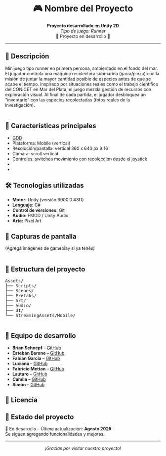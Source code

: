 <h1 align="center">🎮 Nombre del Proyecto</h1>

<p align="center">
  <strong>Proyecto desarrollado en Unity 2D</strong><br>
  <em>Tipo de juego: Runner</em><br>
  🚧 Proyecto en desarrollo 🚧
</p>

<hr>

<h2>📌 Descripción</h2>

<p>
Minijuego tipo runner en primera persona, ambientado en el fondo del mar.
El jugador controla una máquina recolectora submarina (garra/pinza) con la misión de juntar la mayor cantidad posible de especies antes de que se acabe el tiempo.
Inspirado por situaciones reales como el trabajo científico del CONICET en Mar del Plata, el juego mezcla gestión de recursos con exploración visual.
 Al final de cada partida, el jugador desbloquea un "inventario" con las especies recolectadas (fotos reales de la investigación).<br><br>
<!-- <b>Ejemplo:</b> Yoppen Waarr es una aventura 3D en la que un joven explora un mundo lleno de plataformas, acertijos y enemigos, con el objetivo de salvar su aldea. -->
</p>

<h2>🚀 Características principales</h2>

<ul>
  <li><a href="https://docs.google.com/document/d/1_B8fv5UjG5na1jzeKhO4GRS4l5tQ8yqkB-Hg_TBL6L8/edit?tab=t.0" target="_blank">GDD</a></li>
  <li>Plataforma: Mobile (vertical)</li>
  <li>Resolución/pantalla: vertical 360 x 640 px 9:16</li>
  <li>Cámara: scroll vertical</li>
  <li>Controles: switchea movimiento con recoleccion desde el joystick</li>
  <li></li>
  <li></li>
</ul>

<h2>🛠️ Tecnologías utilizadas</h2>

<ul>
  <li><b>Motor:</b> Unity (versión 6000.0.43f1)</li>
  <li><b>Lenguaje:</b> C#</li>
  <li><b>Control de versiones:</b> Git</li>
  <li><b>Audio:</b> FMOD / Unity Audio</li>
  <li><b>Arte:</b> Pixel Art </li>
</ul>

<h2>🎨 Capturas de pantalla</h2>

<p>
(Agregá imágenes de gameplay si ya tenés)<br><br>
<!-- <img src="" width="400"/>
<img src="" width="400"/> -->
</p>

<h2>📁 Estructura del proyecto</h2>

<pre>
Assets/
├── Scripts/
├── Scenes/
├── Prefabs/
├── Art/
├── Audio/
├── UI/
└── StreamingAssets/Mobile/

</pre>

<h2>👥 Equipo de desarrollo</h2>

<ul>
  <li><b>Brian Schoepf</b> – <a href="https://github.com/BraSchoepf" target="_blank">GitHub</a></li>
  <li><b>Esteban Barone</b> – <a href="https://github.com/Esteban163" target="_blank">GitHub</a></li>
  <li><b>Fabian García</b> – <a href="https://github.com/FabianLolo79" target="_blank">GitHub</a></li>
  <li><b>Luciana </b> – <a href="https://github.com/lucianatux" target="_blank">GitHub</a></li>
  <li><b>Fabricio Mettan</b> – <a href="https://github.com/FabricioMettan" target="_blank">GitHub</a></li>
  <li><b>Lautaro</b> – <a href="https://github.com/laugabr" target="_blank">GitHub</a></li>
  <li><b>Camila</b> – <a href="https://github.com/boessca" target="_blank">GitHub</a></li>
  <li><b>Simón</b> – <a href="" target="_blank">GitHub</a></li>
  <!-- <li><b></b> – <a href="" target="_blank">GitHub</a></li> -->
</ul>

<h2>📄 Licencia</h2>

<!-- <p>
Este proyecto se encuentra bajo la licencia MIT. Ver el archivo <code>LICENSE</code> para más detalles.
</p> -->

<h2>📌 Estado del proyecto</h2>

<p>
🔧 En desarrollo – Última actualización: <b>Agosto 2025</b><br>
Se siguen agregando funcionalidades y mejoras.
</p>

<hr>

<p align="center"><i>¡Gracias por visitar nuestro proyecto!</i></p>
